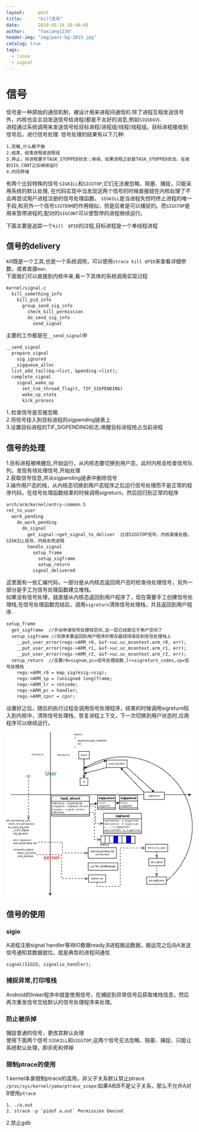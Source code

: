 ```yaml
---
layout:     post
title:      "kill信号"
date:       2018-05-16 20:40:45
author:     "faxiang1230"
header-img: "img/post-bg-2015.jpg"
catalog: true
tags:
  - linux
  - signal
---
```

# 信号
信号是一种原始的通信机制，被设计用来进程间通信的.除了进程互相发送信号外，内核也会主动发送信号给进程(都是不太好的消息,例如`SIGSEGV`).  
进程通过系统调用来发送信号给目标进程/进程组/线程/线程组。目标进程接收到信号后，进行信号处理.
信号处理的结果有以下几种:
```
1.忽略,什么都不做
2.结束，结束进程或进程组
3.停止，将进程置于TASK_STOPPED状态；继续，如果进程之前是TASK_STOPPED状态，在收到SIG_CONT之后继续运行
4.内存转储
```
有两个比较特殊的信号:`SIGKILL`和`SIGSTOP`,它们无法被忽略、阻塞、捕捉，只能采用系统的默认处理,
在代码实现中当发现这两个信号的时候直接就在内核处理了不会再尝试用户进程注册的信号处理函数。
`SIGKILL`是当进程失控时终止进程的唯一手段,和另外一个信号`SIGTERM`的作用相似，但是后者是可以捕捉的。而`SIGSTOP`是用来暂停进程的,配对的`SIGCONT`可以使暂停的进程继续运行。

下面主要是追踪一个`kill　$PID`的过程,目标进程是一个单线程进程
## 信号的delivery
kill既是一个工具,也是一个系统调用，可以使用`strace kill $PID`来查看详细参数，或者直接`man`.  
下面我们可以直接到内核中来,看一下具体的系统调用实现过程
```
kernel/signal.c
  kill_something_info
    kill_pid_info
      group_send_sig_info
        check_kill_permission
        do_send_sig_info
          send_signal
```
主要的工作都是在`__send_signal`中
```
__send_signal
  prepare_signal
    sig_ignored
  __sigqueue_alloc
  list_add_tail(&q->list, &pending->list);
  complete_signal
    signal_wake_up
      set_tsk_thread_flag(t, TIF_SIGPENDING)
      wake_up_state
      kick_process
```
1..检查信号是否被忽略  
2.将信号挂入到目标进程的sigpending链表上  
3.设置目标进程的TIF_SIGPENDING标志,唤醒目标进程抢占当前进程  
## 信号的处理
1.目标进程被唤醒后,开始运行，从内核态要切换到用户态，此时内核会检查信号队列。发现有待处理信号,开始处理  
2.获取信号信息,并从sigpending链表中删除信号  
3.操作用户态的栈，从内核态切换到用户态程序之后运行信号处理而不是正常的程序代码，在信号处理函数结束的时候调用sigreturn，然后回归到正常的程序  
```
arch/arm/kernel/entry-common.S
ret_to_user
  work_pending
    do_work_pending
      do_signal
        get_signal->get_signal_to_deliver  过滤SIGSTOP信号，内核直接处理。SIGKILL信号，内核杀死进程
        handle_signal
          setup_frame
            setup_sigframe
            setup_return
          signal_delivered
```
这里面有一些汇编代码，一部分是从内核态返回用户态时检查待处理信号，另外一部分是手工为信号处理函数建立堆栈。  
如果没有信号处理，就直接从内核态返回到用户程序了，现在需要手工创建信号处理栈,在信号处理函数完结后，调用`sigreturn`清除信号处理栈，并且返回到用户程序.
```
setup_frame
  get_sigframe  //手动申请信号处理栈空间,这一层已经是位于用户空间了
  setup_sigframe //将原本要返回到用户程序的寄存器现场保存到信号处理栈上
    __put_user_error(regs->ARM_r0, &sf->uc.uc_mcontext.arm_r0, err);
    __put_user_error(regs->ARM_r1, &sf->uc.uc_mcontext.arm_r1, err);
    __put_user_error(regs->ARM_r2, &sf->uc.uc_mcontext.arm_r2, err);
  setup_return  //设置r0=signum,pc=信号处理函数,lr=sigreturn_codes,sp=信号处理栈
    regs->ARM_r0 = map_sig(ksig->sig);
    regs->ARM_sp = (unsigned long)frame;
    regs->ARM_lr = retcode;
    regs->ARM_pc = handler;
    regs->ARM_cpsr = cpsr;
```
设置好之后，随后的执行过程会调用信号处理程序，结束的时候调用sigreturn陷入到内核中，清除信号处理栈，恢复进程上下文，下一次切换到用户状态时,应用程序可以继续运行。

![](../images/signal.jpeg)
## 信号的使用
### sigio
A进程注册signal handler等待IO数据ready,B进程搬运数据，搬运完之后向A发送信号通知其数据就位。就是典型的进程间通信
```
signal(SIGIO, signalio_handler);
```
### 捕捉异常,打印堆栈
Android的linker程序中就是使用信号，在捕捉到异常信号后获取堆栈信息，然后再次重发信号交给默认的信号处理程序来处理。
### 防止被杀掉
捕捉普通的信号，更改其默认处理  
使用下面两个信号:`SIGKILL`和`SIGSTOP`,这两个信号无法忽略、阻塞、捕捉，只能让系统默认处理，即杀死和停掉
### 限制ptrace的使用
1.kernel本身限制ptrace的滥用，非父子关系默认禁止ptrace
`/proc/sys/kernel/yama/ptrace_scope`:如果A和B不是父子关系，那么不允许A对B使用`ptrace`
```
1. ./a.out
2. strace -p `pidof a.out` Permission Denied
```
2.禁止gdb
